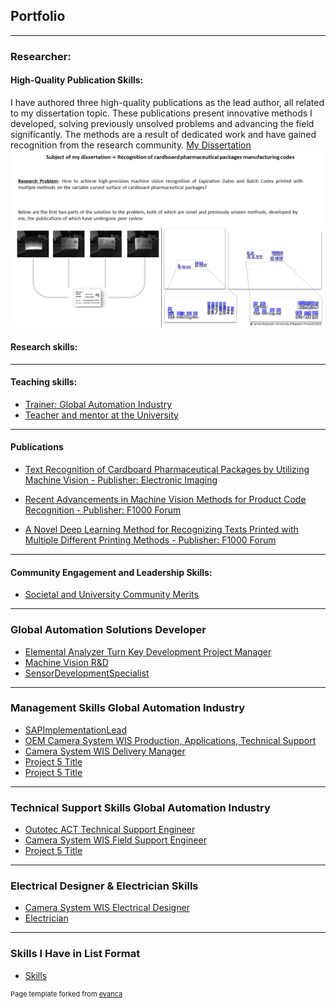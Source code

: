 ## Portfolio

---

### Researcher: 
#### High-Quality Publication Skills: 
I have authored three high-quality publications as the lead author, all related to my dissertation topic. 
These publications present innovative methods I developed, solving previously unsolved problems and advancing the field significantly. The methods are a result of dedicated work and have gained recognition from the research community.
[My Dissertation](/sample_page)
<img src="images/dissertation2(1).jpg?raw=true"/>

#### Research skills:

---

#### Teaching skills:
- [Trainer: Global Automation Industry ](https://github.com/kopja3/portfolio/blob/main/ACTTrainer.md)
- [Teacher and mentor at the University](https://github.com/kopja3/portfolio/blob/main/teacher.md)


---
#### Publications

- [Text Recognition of Cardboard Pharmaceutical Packages by Utilizing Machine Vision - Publisher: Electronic Imaging](pdf/Text_Recognition_of_Cardboard_Pharmaceutical_Packages_by_Utilizing_Machine_Vision.pdf)
  
- [Recent Advancements in Machine Vision Methods for Product Code Recognition - Publisher: F1000 Forum](pdf/Recent_advancements_in_machine_vision_methods_for_product_code_recognition.pdf)
  
- [A Novel Deep Learning Method for Recognizing Texts Printed with Multiple Different Printing Methods - Publisher: F1000 Forum](pdf/A_novel_deep_learning_method_for_recognizing_texts_printed_with_multiple_different_printing_methods.pdf)

---
#### Community Engagement and Leadership Skills:

- [Societal and University Community Merits](https://github.com/kopja3/portfolio/blob/main/Social_University_community_merits.md)

---

### Global Automation Solutions Developer
- [Elemental Analyzer Turn Key Development Project Manager](https://github.com/kopja3/portfolio/blob/main/ProjectModelDevelopmentProjectManager.md/)
- [Machine Vision R&D ](https://github.com/kopja3/portfolio/blob/main/MachineVisionRD.md)
- [SensorDevelopmentSpecialist](https://github.com/kopja3/portfolio/blob/main/SensorDevelopmentSpecialist.md)

---

### Management Skills Global Automation Industry 
- [SAPImplementationLead](https://github.com/kopja3/portfolio/blob/main/SAPImplementationLead.md)
- [OEM Camera System WIS Production, Applications, Technical Support](https://github.com/kopja3/portfolio/blob/main/WISLeadEngineer.md)
- [Camera System WIS Delivery Manager](https://github.com/kopja3/portfolio/blob/main/WISDeliveryManager.md)
- [Project 5 Title](http://example.com/)
- [Project 5 Title](http://example.com/)



---
### Technical Support Skills Global Automation Industry 
- [Outotec ACT Technical Support Engineer](https://github.com/kopja3/portfolio/blob/main/ACTTechnicalSupportEngineer.md)
- [Camera System WIS Field Support Engineer](https://github.com/kopja3/portfolio/blob/main/WISFieldSupportEngineer.md)
- [Project 5 Title](http://example.com/)

---
### Electrical Designer & Electrician Skills 
- [Camera System WIS Electrical Designer](https://github.com/kopja3/portfolio/blob/main/WISelectricalDesigner.md)
- [Electrician](https://github.com/kopja3/portfolio/blob/main/Electrician.md)

---
### Skills I Have in List Format
- [Skills](https://github.com/kopja3/portfolio/blob/main/taidot.md)


<p style="font-size:11px">Page template forked from <a href="https://github.com/evanca/quick-portfolio">evanca</a></p>
<!-- Remove above link if you don't want to attibute -->
